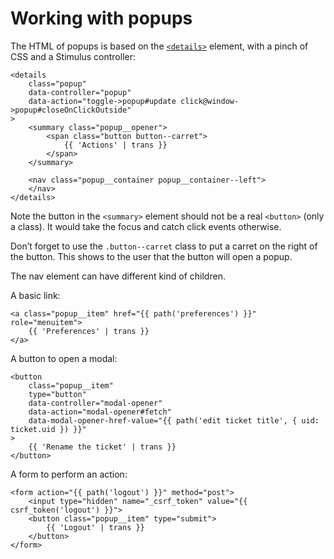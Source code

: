 # Working with popups

The HTML of popups is based on the [`<details>`](https://developer.mozilla.org/fr/docs/Web/HTML/Element/details) element, with a pinch of CSS and a Stimulus controller:

```twig
<details
    class="popup"
    data-controller="popup"
    data-action="toggle->popup#update click@window->popup#closeOnClickOutside"
>
    <summary class="popup__opener">
        <span class="button button--carret">
            {{ 'Actions' | trans }}
        </span>
    </summary>

    <nav class="popup__container popup__container--left">
    </nav>
</details>
```

Note the button in the `<summary>` element should not be a real `<button>` (only a class).
It would take the focus and catch click events otherwise.

Don’t forget to use the `.button--carret` class to put a carret on the right of the button.
This shows to the user that the button will open a popup.

The nav element can have different kind of children.

A basic link:

```twig
<a class="popup__item" href="{{ path('preferences') }}" role="menuitem">
    {{ 'Preferences' | trans }}
</a>
```

A button to open a modal:

```twig
<button
    class="popup__item"
    type="button"
    data-controller="modal-opener"
    data-action="modal-opener#fetch"
    data-modal-opener-href-value="{{ path('edit ticket title', { uid: ticket.uid }) }}"
>
    {{ 'Rename the ticket' | trans }}
</button>
```

A form to perform an action:

```twig
<form action="{{ path('logout') }}" method="post">
    <input type="hidden" name="_csrf_token" value="{{ csrf_token('logout') }}">
    <button class="popup__item" type="submit">
        {{ 'Logout' | trans }}
    </button>
</form>
```
